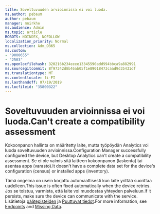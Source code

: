 ```yaml
---
title: Soveltuvuuden arvioinnissa ei voi luoda.
ms.author: pebaum
author: pebaum
manager: mnirkhe
ms.audience: Admin
ms.topic: article
ROBOTS: NOINDEX, NOFOLLOW
localization_priority: Normal
ms.collection: Adm_O365
ms.custom:
- "9000655"
- "2503"
ms.openlocfilehash: 320216b234eeee13345590add994bbca9a882991
ms.sourcegitcommit: 8f97342d8b46ab05f1e89018473caad9d35431df
ms.translationtype: MT
ms.contentlocale: fi-FI
ms.lasthandoff: 07/19/2019
ms.locfileid: "35800322"
---
```

# <a name="cant-create-a-compatibility-assessment"></a><span data-ttu-id="aa8ed-102">Soveltuvuuden arvioinnissa ei voi luoda.</span><span class="sxs-lookup"><span data-stu-id="aa8ed-102">Can't create a compatibility assessment</span></span>

<span data-ttu-id="aa8ed-103">Kokoonpanon hallinta on määritetty laite, mutta työpöydän Analytics voi luoda soveltuvuuden arvioinnissa.</span><span class="sxs-lookup"><span data-stu-id="aa8ed-103">Configuration Manager successfully configured the device, but Desktop Analytics can't create a compatibility assessment.</span></span> <span data-ttu-id="aa8ed-104">Se ei ole valmis sitä laitteen kokoonpanon (laskenta) tai asentaa apps (varasto).</span><span class="sxs-lookup"><span data-stu-id="aa8ed-104">It doesn't have a complete data set for the device's configuration (census) or installed apps (inventory).</span></span>

<span data-ttu-id="aa8ed-105">Tämä ongelma on usein korjattu automaattisesti kun laite yrittää suorittaa uudelleen.</span><span class="sxs-lookup"><span data-stu-id="aa8ed-105">This issue is often fixed automatically when the device retries.</span></span> <span data-ttu-id="aa8ed-106">Jos se toistuu, varmista, että laite voi muodostaa yhteyden palveluun.</span><span class="sxs-lookup"><span data-stu-id="aa8ed-106">If it persists, make sure the device can communicate with the service.</span></span> <span data-ttu-id="aa8ed-107">Lisätietoja [päätepisteiden](https://docs.microsoft.com/sccm/desktop-analytics/enable-data-sharing#endpoints) ja [Puuttuvat tiedot](https://docs.microsoft.com/sccm/desktop-analytics/monitor-connection-health#missing-data).</span><span class="sxs-lookup"><span data-stu-id="aa8ed-107">For more information, see [Endpoints](https://docs.microsoft.com/sccm/desktop-analytics/enable-data-sharing#endpoints) and [Missing Data](https://docs.microsoft.com/sccm/desktop-analytics/monitor-connection-health#missing-data).</span></span>

